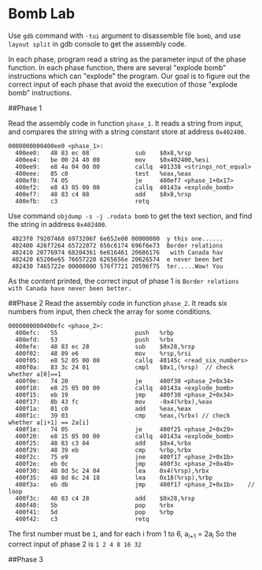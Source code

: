 # Bomb Lab

Use `gdb` command with `-tui` argument to disassemble file `bomb`, and use `layout split` in gdb console to get the assembly code.

In each phase, program read a string as the parameter input of the phase function. In each phase function, there are several "explode bomb" instructions which can "explode" the program. Our goal is to figure out the correct input of each phase that avoid the execution of those "explode bomb" instructions.

##Phase 1

Read the assembly code in function `phase_1`. It reads a string from input, and compares the string with a string constant store at address `0x402400`.
```assembly
0000000000400ee0 <phase_1>:
  400ee0:	48 83 ec 08          	sub    $0x8,%rsp
  400ee4:	be 00 24 40 00       	mov    $0x402400,%esi
  400ee9:	e8 4a 04 00 00       	callq  401338 <strings_not_equal>
  400eee:	85 c0                	test   %eax,%eax
  400ef0:	74 05                	je     400ef7 <phase_1+0x17>
  400ef2:	e8 43 05 00 00       	callq  40143a <explode_bomb>
  400ef7:	48 83 c4 08          	add    $0x8,%rsp
  400efb:	c3                   	retq
```

Use command `objdump -s -j .rodata bomb` to get the text section, and find the string in address `0x402400`.
```
 4023f0 79207468 6973206f 6e652e00 00000000  y this one......
 402400 426f7264 65722072 656c6174 696f6e73  Border relations
 402410 20776974 68204361 6e616461 20686176   with Canada hav
 402420 65206e65 76657220 6265656e 20626574  e never been bet
 402430 7465722e 00000000 576f7721 20596f75  ter.....Wow! You
```

As the content printed, the correct input of phase 1 is `Border relations with Canada have never been better.`

##Phase 2
Read the assembly code in function `phase_2`. It reads six numbers from input, then check the array for some conditions. 

```assembly
0000000000400efc <phase_2>:
  400efc:	55                   	push   %rbp
  400efd:	53                   	push   %rbx
  400efe:	48 83 ec 28          	sub    $0x28,%rsp
  400f02:	48 89 e6             	mov    %rsp,%rsi
  400f05:	e8 52 05 00 00       	callq  40145c <read_six_numbers>
  400f0a:	83 3c 24 01          	cmpl   $0x1,(%rsp)	// check whether a[0]==1
  400f0e:	74 20                	je     400f30 <phase_2+0x34>
  400f10:	e8 25 05 00 00       	callq  40143a <explode_bomb>
  400f15:	eb 19                	jmp    400f30 <phase_2+0x34>
  400f17:	8b 43 fc             	mov    -0x4(%rbx),%eax
  400f1a:	01 c0                	add    %eax,%eax
  400f1c:	39 03                	cmp    %eax,(%rbx) // check whether a[i+1] == 2a[i]
  400f1e:	74 05                	je     400f25 <phase_2+0x29>
  400f20:	e8 15 05 00 00       	callq  40143a <explode_bomb>
  400f25:	48 83 c3 04          	add    $0x4,%rbx
  400f29:	48 39 eb             	cmp    %rbp,%rbx
  400f2c:	75 e9                	jne    400f17 <phase_2+0x1b>
  400f2e:	eb 0c                	jmp    400f3c <phase_2+0x40>
  400f30:	48 8d 5c 24 04       	lea    0x4(%rsp),%rbx
  400f35:	48 8d 6c 24 18       	lea    0x18(%rsp),%rbp
  400f3a:	eb db                	jmp    400f17 <phase_2+0x1b>	// loop
  400f3c:	48 83 c4 28          	add    $0x28,%rsp
  400f40:	5b                   	pop    %rbx
  400f41:	5d                   	pop    %rbp
  400f42:	c3                   	retq 
```

The first number must be `1`, and for each i from 1 to 6, a<sub>i+1</sub> = 2a<sub>i</sub>
So the correct input of phase 2 is `1 2 4 8 16 32`

##Phase 3
